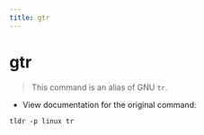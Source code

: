 ```yaml
---
title: gtr
---
```

# gtr

> This command is an alias of GNU `tr`.

- View documentation for the original command:

`tldr -p linux tr`
